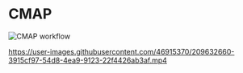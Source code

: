 # CMAP

![CMAP workflow](https://user-images.githubusercontent.com/46915370/209646004-e4026051-a976-4eb8-90bf-e0f08629110b.svg)

https://user-images.githubusercontent.com/46915370/209632660-3915cf97-54d8-4ea9-9123-22f4426ab3af.mp4

